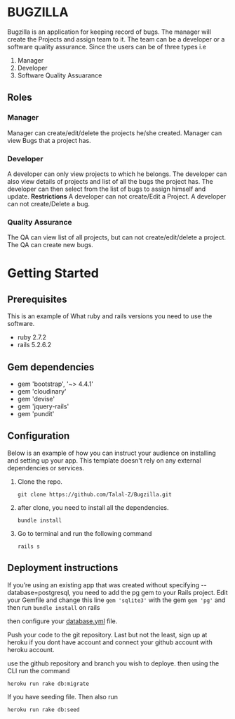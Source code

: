 # BUGZILLA

Bugzilla is an application for keeping record of bugs. The manager will create the Projects and assign team to it. The team can be a developer or a software quality assurance. Since the users can be of three types i.e 
1. Manager
2. Developer
3. Software Quality Assuarance

## Roles
### Manager
  Manager can create/edit/delete the projects he/she created.
  Manager can view Bugs that a project has.
  
### Developer
  A developer can only view projects to which he belongs. The developer can also view details of projects and list of all the bugs the project has. The developer can then select from the list of bugs to assign himself and update. 
**Restrictions**
A developer can not create/Edit a Project.
A developer can not create/Delete a bug. 

### Quality Assurance
The QA can view list of all projects, but can not create/edit/delete a project. 
The QA can create new bugs. 

# Getting Started
## Prerequisites
This is an example of What ruby and rails versions you need to use the software.
 - ruby 2.7.2
 - rails 5.2.6.2

## Gem dependencies
  - gem 'bootstrap', '~> 4.4.1'
  - gem 'cloudinary'
  - gem 'devise'
  - gem 'jquery-rails'
  - gem 'pundit'

## Configuration
Below is an example of how you can instruct your audience on installing and setting up your app. This template doesn't rely on any external dependencies or services.
1. Clone the repo.

    `git clone https://github.com/Talal-Z/Bugzilla.git`

2. after clone, you need to install all the dependencies.

    `bundle install`
  
3. Go to terminal and run the following command
  
    `rails s`

## Deployment instructions
If you’re using an existing app that was created without specifying --database=postgresql, you need to add the pg gem to your Rails project. Edit your Gemfile and change this line
`gem 'sqlite3'`
with the gem
`gem 'pg'`
and then run `bundle install` on rails

then configure your [database.yml](https://devcenter.heroku.com/articles/getting-started-with-rails5) file.

Push your code to the git repository.
Last but not the least, sign up at heroku if you dont have account and connect your github account with heroku account. 

use the github repository and branch you wish to deploye. 
then using the CLI run the command

`heroku run rake db:migrate`

If you have seeding file. Then also run 

`heroku run rake db:seed`
